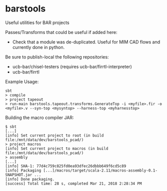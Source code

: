 # barstools
Useful utilities for BAR projects

Passes/Transforms that could be useful if added here:
* Check that a module was de-duplicated. Useful for MIM CAD flows and currently done in python.

Be sure to publish-local the following repositories:
* ucb-bar/chisel-testers (requires ucb-bar/firrtl-interpreter)
* ucb-bar/firrtl

Example Usage:
```
sbt
> compile
> project tapeout
> run-main barstools.tapeout.transforms.GenerateTop -i <myfile>.fir -o <myfile>.v --syn-top <mysyntop> --harness-top <myharnesstop>
```
Building the macro compiler JAR:
```
$ sbt
[...]
[info] Set current project to root (in build file:/mnt/data/dev/barstools_pcad/)
> project macros
[info] Set current project to macros (in build file:/mnt/data/dev/barstools_pcad/)
> assembly
[...]
[info] SHA-1: 77d4c759c825fd0ea93dfec26dbbb649f6cd5c89
[info] Packaging [...]/macros/target/scala-2.11/macros-assembly-0.1-SNAPSHOT.jar ...
[info] Done packaging.
[success] Total time: 28 s, completed Mar 21, 2018 2:28:34 PM
```
